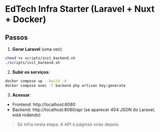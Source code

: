# EdTech Infra Starter (Laravel + Nuxt + Docker)

## Passos
1) **Gerar Laravel** (uma vez):
```bash
chmod +x scripts/init_backend.sh
./scripts/init_backend.sh
```
2) **Subir os serviços**:
```bash
docker compose up --build -d
docker compose exec -T backend php artisan key:generate
```
3) **Acessar**:
- Frontend: http://localhost:8080
- Backend: http://localhost:8080/api (se aparecer 404 JSON do Laravel, está rodando)

> Só infra nesta etapa. A API e páginas virão depois.
